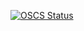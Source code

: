 [![OSCS Status](https://www.oscs1024.com/platform/badge/klaus-gu/easy-spring.svg?size=small)](https://www.oscs1024.com/project/klaus-gu/easy-spring?ref=badge_small)